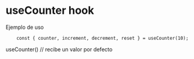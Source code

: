 # useCounter hook

Ejemplo de uso 
```
    const { counter, increment, decrement, reset } = useCounter(10);
```
useCounter() // recibe un valor por defecto